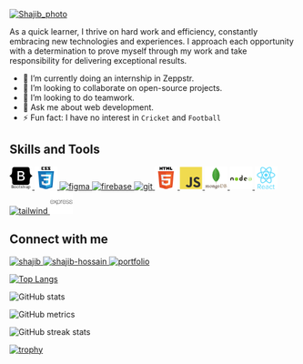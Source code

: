 [<img src='https://i.ibb.co/Jrsx4FY/Github-profile-1.png' alt="Shajib_photo">](https://www.facebook.com/shajib.hossain.dev)

As a quick learner, I thrive on hard work and efficiency, constantly embracing new technologies and
experiences. I approach each opportunity with a determination to prove myself through my work and
take responsibility for delivering exceptional results.


- 🌱 I’m currently doing an internship in Zeppstr.
- 👯 I’m looking to collaborate on open-source projects. 
- 🤔 I’m looking to do teamwork. 
- 💬 Ask me about web development. 
- ⚡ Fun fact: I have no interest in ```Cricket``` and ```Football```

## Skills and Tools
<p align="left">
  <a href="https://getbootstrap.com" target="_blank" rel="noreferrer">
    <img src="https://raw.githubusercontent.com/devicons/devicon/master/icons/bootstrap/bootstrap-plain-wordmark.svg" alt="bootstrap" width="40" height="40"/>
  </a>
  <a href="https://www.w3schools.com/css/" target="_blank" rel="noreferrer">
    <img src="https://raw.githubusercontent.com/devicons/devicon/master/icons/css3/css3-original-wordmark.svg" alt="css3" width="40" height="40"/>
  </a>
  <a href="https://www.figma.com/" target="_blank" rel="noreferrer">
    <img src="https://www.vectorlogo.zone/logos/figma/figma-icon.svg" alt="figma" width="40" height="40"/>
  </a>
  <a href="https://firebase.google.com/" target="_blank" rel="noreferrer">
    <img src="https://www.vectorlogo.zone/logos/firebase/firebase-icon.svg" alt="firebase" width="40" height="40"/>
  </a>
  <a href="https://git-scm.com/" target="_blank" rel="noreferrer">
    <img src="https://www.vectorlogo.zone/logos/git-scm/git-scm-icon.svg" alt="git" width="40" height="40"/>
  </a>
  <a href="https://www.w3.org/html/" target="_blank" rel="noreferrer">
    <img src="https://raw.githubusercontent.com/devicons/devicon/master/icons/html5/html5-original-wordmark.svg" alt="html5" width="40" height="40"/>
  </a>
  <a href="https://developer.mozilla.org/en-US/docs/Web/JavaScript" target="_blank" rel="noreferrer">
    <img src="https://raw.githubusercontent.com/devicons/devicon/master/icons/javascript/javascript-original.svg" alt="javascript" width="40" height="40"/>
  </a>
  <a href="https://www.mongodb.com/" target="_blank" rel="noreferrer">
    <img src="https://raw.githubusercontent.com/devicons/devicon/master/icons/mongodb/mongodb-original-wordmark.svg" alt="mongodb" width="40" height="40"/>
  </a>
  <a href="https://nodejs.org" target="_blank" rel="noreferrer">
    <img src="https://raw.githubusercontent.com/devicons/devicon/master/icons/nodejs/nodejs-original-wordmark.svg" alt="nodejs" width="40" height="40"/>
  </a>
  <a href="https://reactjs.org/" target="_blank" rel="noreferrer">
    <img src="https://raw.githubusercontent.com/devicons/devicon/master/icons/react/react-original-wordmark.svg" alt="react" width="40" height="40"/>
  </a>
  <a href="https://tailwindcss.com/" target="_blank" rel="noreferrer">
    <img src="https://www.vectorlogo.zone/logos/tailwindcss/tailwindcss-icon.svg" alt="tailwind" width="40" height="40"/>
  </a>
  <a href="https://expressjs.com" target="_blank" rel="noreferrer">
    <img src="https://raw.githubusercontent.com/devicons/devicon/master/icons/express/express-original-wordmark.svg" alt="express" width="40" height="40"/>
  </a>
</p>

## Connect with me

<p align="left">
  <a href="https://www.linkedin.com/in/sojeebhossain" target="_blank" rel="noreferrer">
    <img src="https://raw.githubusercontent.com/rahuldkjain/github-profile-readme-generator/master/src/images/icons/Social/linked-in-alt.svg" alt="shajib" height="30" width="40" />
  </a>
  <a href="https://www.facebook.com/shajib.hossain.dev" target="_blank" rel="noreferrer">
    <img src="https://raw.githubusercontent.com/rahuldkjain/github-profile-readme-generator/master/src/images/icons/Social/facebook.svg" alt="shajib-hossain" height="30" width="40" />
  </a>
  <a href="https://shajib-hossain-portfolio.web.app" target="_blank" rel="noreferrer">
    <img src="https://cdn.jsdelivr.net/npm/simple-icons@3.0.1/icons/icloud.svg" alt="portfolio" height="30" width="40" />
  </a>
</p>



[![Top Langs](https://github-readme-stats.vercel.app/api/top-langs/?username=Shajib-Dv)](https://github.com/anuraghazra/github-readme-stats)

![GitHub stats](https://github-readme-stats.vercel.app/api?username=Shajib-Dv&show_icons=true)


![GitHub metrics](https://metrics.lecoq.io/Shajib-Dv)  

![GitHub streak stats](https://streak-stats.demolab.com/?user=Shajib-Dv)  

[![trophy](https://github-profile-trophy.vercel.app/?username=Shajib-Dv)](https://github.com/ryo-ma/github-profile-trophy)

